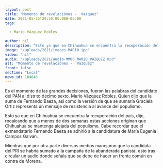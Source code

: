 ```yaml
---
layout: post
title: "Momento de revelaciónes -  Vazquez"
date: 2021-05-25T20:50:00.000-06:00
tags:
  
  - Mario Vázquez Robles
  
author: nil
description: "Esto ya que en Chihuahua se encuentra la recuperación del país."
image: "/uploads/2021/images-MARIO.jpg"
video: "nil"
audio: "/uploads/2021/audio-MM06_MARIO_VAZQUEZ.mp3"
alt: "Momento de revelaciónes -  Vazquez"
front: false
section: "Local"
news_id: 184648
---
```


Es el momento de las grandes decisiones, fueron las palabras del candidato del PAN al distrito décimo sexto, Mario Vázquez Robles. Quien dijo que la suma de Fernando Baeza, así como la versión de que se sumaría Graciela Ortiz representa un mensaje de resistencia al avance del populismo.

Esto ya que en Chihuahua se encuentra la recuperación del país, dijo, recalcando que a menos de dos semanas estas acciones originan que Chihuahua se mantenga alejada del populismo. Cabe recordar que el exmandatario Fernando Baeza se adhirió a la candidatura de María Eugenia Campos Galván.

Mientras que por otra parte diversos medios manejaron que la candidata del PRI se habría sumado a la campaña de la abanderada panista, esto tras circular un audio donde señala que se debe de hacer un frente común en contra de Morena.
